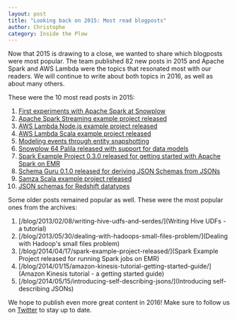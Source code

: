 ```yaml
---
layout: post
title: "Looking back on 2015: Most read blogposts"
author: Christophe
category: Inside the Plow
---
```


Now that 2015 is drawing to a close, we wanted to share which blogposts were most popular. The team published 82 new posts in 2015 and Apache Spark and AWS Lambda were the topics that resonated most with our readers. We will continue to write about both topics in 2016, as well as about many others.

These were the 10 most read posts in 2015:

1. [First experiments with Apache Spark at Snowplow](/blog/2015/05/21/first-experiments-with-apache-spark/)
2. [Apache Spark Streaming example project released](/blog/2015/06/10/spark-streaming-example-project-0.1.0-released/)
3. [AWS Lambda Node.js example project released](/blog/2015/07/11/aws-lambda-nodejs-example-project-0.1.0-released/)
4. [AWS Lambda Scala example project released](/blog/2015/08/20/aws-lambda-scala-example-project-0.1.0-released/)
5. [Modeling events through entity snapshotting](/blog/2015/01/18/modeling-events-through-entity-snapshotting/)
6. [Snowplow 64 Palila released with support for data models](/blog/2015/04/16/snowplow-r64-palila-released/)
7. [Spark Example Project 0.3.0 released for getting started with Apache Spark on EMR](/blog/2015/05/10/spark-example-project-0.3.0-released/)
8. [Schema Guru 0.1.0 released for deriving JSON Schemas from JSONs](/blog/2015/06/03/schema-guru-0.1.0-released-for-deriving-json-schemas-from-jsons/)
9. [Samza Scala example project released](/blog/2015/09/30/samza-scala-example-project-0.1.0-released/)
10. [JSON schemas for Redshift datatypes](/blog/2015/02/12/redshift-jsonschema-types/)

Some older posts remained popular as well. These were the most popular ones from the archives:

1. [/blog/2013/02/08/writing-hive-udfs-and-serdes/](Writing Hive UDFs - a tutorial)
2. [/blog/2013/05/30/dealing-with-hadoops-small-files-problem/](Dealing with Hadoop's small files problem)
3. [/blog/2014/04/17/spark-example-project-released/](Spark Example Project released for running Spark jobs on EMR)
4. [/blog/2014/01/15/amazon-kinesis-tutorial-getting-started-guide/](Amazon Kinesis tutorial - a getting started guide)
5. [/blog/2014/05/15/introducing-self-describing-jsons/](Introducing self-describing JSONs)

We hope to publish even more great content in 2016! Make sure to follow us on [Twitter](https://twitter.com/snowplowdata/) to stay up to date.
